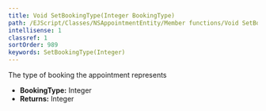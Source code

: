 ```yaml
---
title: Void SetBookingType(Integer BookingType)
path: /EJScript/Classes/NSAppointmentEntity/Member functions/Void SetBookingType(Integer p_0)
intellisense: 1
classref: 1
sortOrder: 989
keywords: SetBookingType(Integer)
---
```



The type of booking the appointment represents



* **BookingType:** Integer
* **Returns:** Integer


